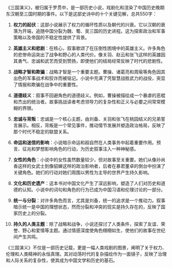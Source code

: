 《三国演义》，被归属于罗贯中，是一部历史小说，戏剧化和渲染了中国历史晚期东汉朝至三国时期的事件。以下是这部史诗中的十个关键见解，总共550字：

1. **权力的起伏**：这部小说展示了权力的循环性质以及朝代的兴衰。它以汉朝的衰落为开端，追随中国分裂为魏、蜀、吴三国的历史进程。这为探索政治和军事策略以及帝国的不稳定性提供了背景。

2. **英雄主义和悲剧**：在核心，叙事歌颂了在压倒性困境中的英雄主义。许多角色的悲惨命运突出了战争和野心的人类代价。像关羽、赵云和张飞这样的英雄因其勇气、忠诚和武艺而受到赞扬，即使他们的结局经常反映了时代的悲剧性。

3. **战略才智和欺骗**：战略才智是一个重要主题。曹操、诸葛亮和周瑜等角色因其出色的军事战术和狡诈而被铭记。小说中充满了凭智慧战胜武力的战役，突显了情报和欺骗在战争中的重要性。

4. **道德歧义**：叙事不回避角色的道德歧义。例如，曹操被描绘成一个暴虐的恶棍和杰出的统治者。故事挑战读者考虑领导力的复杂性和正义与必要之间常常模糊的界限。

5. **忠诚与背叛**：忠诚是一个核心主题，由刘备、关羽和张飞在桃园结义的兄弟誓言展示。相反，背叛是一个常见事件，推动情节发展并塑造政治格局，反映了那个时代不稳定的联盟关系。

6. **命运和迷信的影响**：小说暗示命运和超自然在人类事务中起着重要作用。预言、征兆和梦想影响角色的行动，为历史叙事注入一种神秘感。

7. **女性的角色**：小说中的女性虽然数量较少，但对故事至关重要。她们从像孙尚香这样的女武士到像貂蝉这样的政治影响者，后者在暴君董卓的倒台中扮演了关键角色。她们的行动对她们周围以男性为主导的世界产生持久影响。

8. **文化和历史遗产**：这本书对中国文化产生了深远影响，塑造了人们对历史和道德的认知。小说中的词句和角色的行为已成为中国习语和伦理讨论的一部分。

9. **统一与分裂**：对许多角色而言，尤其是刘备，统一的追求是一个推动力。叙事暗示统一是中国的理想状态，然而分裂和冲突的现实是持久存在的，反映了国家历史上的分裂。

10. **持久的人类主题**：除了战略和战争，小说还探讨了人类条件，探索了友谊、荣誉、野心和爱情等主题。通过情感深度使角色栩栩如生，使他们的故事在世纪间产生共鸣。

《三国演义》不仅是一部历史记载，更是一幅人类戏剧的图景，阐明了关于权力、伦理和人类精神的永恒真理。其对动荡时代的复杂描绘作为一面镜子，反映了治理和人际关系的复杂性，使其成为中国文学和历史的基石。